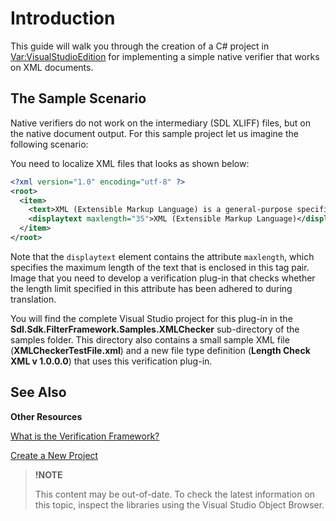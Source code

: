 Introduction
==

This guide will walk you through the creation of a C# project in <Var:VisualStudioEdition> for implementing a simple native verifier that works on XML documents.

The Sample Scenario
--

Native verifiers do not work on the intermediary (SDL XLIFF) files, but on the native document output. For this sample project let us imagine the following scenario:

You need to localize XML files that looks as shown below:

```xml
<?xml version="1.0" encoding="utf-8" ?>
<root>
  <item>
    <text>XML (Extensible Markup Language) is a general-purpose specification for creating custom markup languages.</text>
    <displaytext maxlength="35">XML (Extensible Markup Language)</displaytext>
  </item>
</root>
```

Note that the ```displaytext``` element contains the attribute ```maxlength```, which specifies the maximum length of the text that is enclosed in this tag pair. Image that you need to develop a verification plug-in that checks whether the length limit specified in this attribute has been adhered to during translation.

You will find the complete Visual Studio project for this plug-in in the **Sdl.Sdk.FilterFramework.Samples.XMLChecker** sub-directory of the samples folder. This directory also contains a small sample XML file (**XMLCheckerTestFile.xml**) and a new file type definition (**Length Check XML v 1.0.0.0**) that uses this verification plug-in.

See Also
--

**Other Resources**

[What is the Verification Framework?](what_is_the_verification_framework.md)

[Create a New Project](create_a_new_native_project.md)

>**!NOTE**
>
> This content may be out-of-date. To check the latest information on this topic, inspect the libraries using the Visual Studio Object Browser.